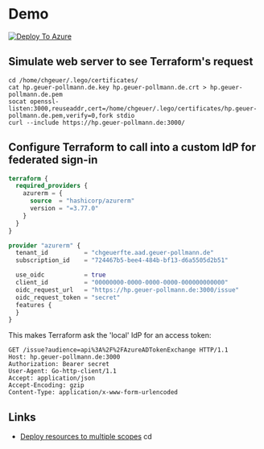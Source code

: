 # Demo

[![Deploy To Azure](https://aka.ms/deploytoazurebutton)](https://portal.azure.com/#create/Microsoft.Template/uri/https%3A%2F%2Fraw.githubusercontent.com%2Fchgeuer%2Fisv_federated_cross_tenant_access%2Fmain%2Fsetup%2Fmain.json)


## Simulate web server to see Terraform's request

```shell
cd /home/chgeuer/.lego/certificates/
cat hp.geuer-pollmann.de.key hp.geuer-pollmann.de.crt > hp.geuer-pollmann.de.pem
socat openssl-listen:3000,reuseaddr,cert=/home/chgeuer/.lego/certificates/hp.geuer-pollmann.de.pem,verify=0,fork stdio
curl --include https://hp.geuer-pollmann.de:3000/
```

## Configure Terraform to call into a custom IdP for federated sign-in

```terraform
terraform {
  required_providers {
    azurerm = {
      source  = "hashicorp/azurerm"
      version = "=3.77.0"
    }
  }
}

provider "azurerm" {
  tenant_id          = "chgeuerfte.aad.geuer-pollmann.de"
  subscription_id    = "724467b5-bee4-484b-bf13-d6a5505d2b51"

  use_oidc           = true
  client_id          = "00000000-0000-0000-0000-000000000000"
  oidc_request_url   = "https://hp.geuer-pollmann.de:3000/issue"
  oidc_request_token = "secret"
  features {
  }
}
```

This makes Terraform ask the 'local' IdP for an access token:

```http
GET /issue?audience=api%3A%2F%2FAzureADTokenExchange HTTP/1.1
Host: hp.geuer-pollmann.de:3000
Authorization: Bearer secret
User-Agent: Go-http-client/1.1
Accept: application/json
Accept-Encoding: gzip
Content-Type: application/x-www-form-urlencoded

```

## Links

- [Deploy resources to multiple scopes](https://learn.microsoft.com/en-us/training/modules/deploy-resources-scopes-bicep/5-deploy-multiple-scopes?pivots=cli)
cd 

